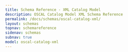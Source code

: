 ```yaml
---
title: Schema Reference - XML Catalog Model
description: OSCAL Catalog Model XML Schema Reference
permalink: /docs/schemas/oscal-catalog-xml/
layout: schemas
topnav: schemareference
sidenav: schemas
subnav: true
model: oscal-catalog-xml
---
```

